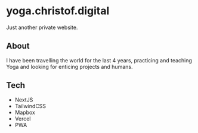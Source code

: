 # yoga.christof.digital

Just another private website.

## About

I have been travelling the world for the last 4 years, practicing and teaching Yoga and looking for enticing projects and humans.

## Tech

- NextJS
- TailwindCSS
- Mapbox
- Vercel
- PWA
